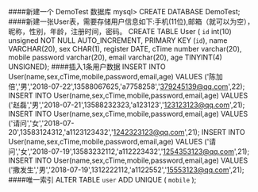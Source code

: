 ####新建一个 DemoTest 数据库
mysql> CREATE DATABASE DemoTest;
####新建一张User表，需要存储用户信息如下:手机(11位),邮箱（就可以为空），昵称，性别，年龄，注册时间，密码。
CREATE TABLE User (
`id` int(10) unsigned NOT NULL AUTO_INCREMENT,
  PRIMARY KEY (`id`),
name VARCHAR(20), sex CHAR(1), 
register DATE,       cTime
number varchar(20),  mobile
password varchar(20),
email varchar(20),
age TINYINT(4) UNSIGNED);
####插入1条用户数据
 INSERT INTO User(name,sex,cTime,mobile,password,email,age) VALUES ('陈加倍','男','2018-07-22',13588067625,'a7758258','379245139@qq.com',22);
INSERT INTO User(name,sex,cTime,mobile,password,email,age) VALUES ('赵磊','男','2018-07-21',13588232323,'a123123','123123123@qq.com',21);
INSERT INTO User(name,sex,cTime,mobile,password,email,age) VALUES ('请问','女','2018-07-20',13583124312,'a1123123432','1242323123@qq.com',21);
INSERT INTO User(name,sex,cTime,mobile,password,email,age) VALUES ('请问','女','2018-07-19',13583232112,'a112223432','1254353123@qq.com',21);
INSERT INTO User(name,sex,cTime,mobile,password,email,age) VALUES ('撒发生','男','2018-07-19',1312222112,'a1122552','15553123@qq.com',21);
####唯一索引
ALTER TABLE `user` ADD UNIQUE ( `mobile` ); 